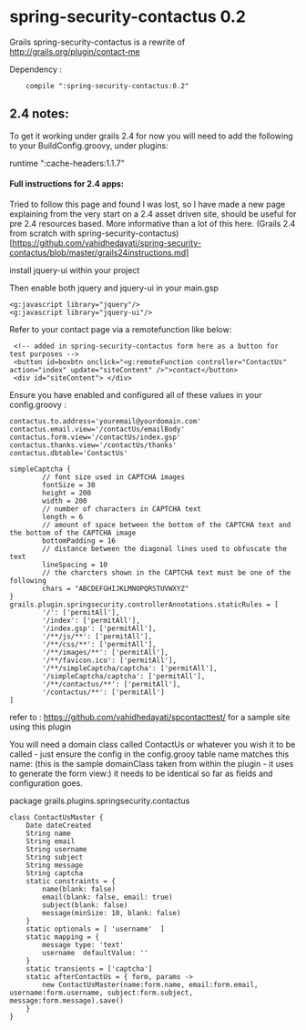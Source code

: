 spring-security-contactus 0.2
=========

Grails  spring-security-contactus is a rewrite of http://grails.org/plugin/contact-me 


Dependency :

        compile ":spring-security-contactus:0.2"





## 2.4 notes:
To get it working under grails 2.4 for now you will need to add the following to your BuildConfig.groovy, under plugins:

   runtime ":cache-headers:1.1.7"

#### Full instructions for 2.4 apps:

Tried to follow this page and found I was lost, so I have made a new page explaining from the very start on a 2.4 asset driven site, should be useful for pre 2.4 resources based. More informative than a lot of this here. (Grails 2.4 from scratch with spring-security-contactus)[https://github.com/vahidhedayati/spring-security-contactus/blob/master/grails24instructions.md]




install jquery-ui within your project 

Then enable both jquery and jquery-ui in your main.gsp

	
	<g:javascript library="jquery"/>
	<g:javascript library="jquery-ui"/>
	

Refer to your contact page via a remotefunction like below:
		
		
	 <!-- added in spring-security-contactus form here as a button for test purposes -->
	 <button id=boxbtn onclick="<g:remoteFunction controller="ContactUs" action="index" update="siteContent" />">contact</button>
	 <div id="siteContent"> </div>
		                






Ensure you have enabled and configured all of these values in your config.groovy :

	
	contactus.to.address='youremail@yourdomain.com'
	contactus.email.view='/contactUs/emailBody'
	contactus.form.view='/contactUs/index.gsp'
	contactus.thanks.view='/contactUs/thanks'
	contactus.dbtable='ContactUs'
	
	simpleCaptcha {
			// font size used in CAPTCHA images
			fontSize = 30
			height = 200
			width = 200
			// number of characters in CAPTCHA text
			length = 6
			// amount of space between the bottom of the CAPTCHA text and the bottom of the CAPTCHA image
			bottomPadding = 16
			// distance between the diagonal lines used to obfuscate the text
			lineSpacing = 10
			// the charcters shown in the CAPTCHA text must be one of the following
			chars = "ABCDEFGHIJKLMNOPQRSTUVWXYZ"
	}
	grails.plugin.springsecurity.controllerAnnotations.staticRules = [
			'/': ['permitAll'],
			'/index': ['permitAll'],
			'/index.gsp': ['permitAll'],
			'/**/js/**': ['permitAll'],
			'/**/css/**': ['permitAll'],
			'/**/images/**': ['permitAll'],
			'/**/favicon.ico': ['permitAll'],
			'/**/simpleCaptcha/captcha': ['permitAll'],
			'/simpleCaptcha/captcha': ['permitAll'],
			'/**/contactus/**': ['permitAll'],
			'/contactus/**': ['permitAll']
	]
	




refer to :
https://github.com/vahidhedayati/spcontacttest/ for a sample site using this plugin



You will need a domain class called ContactUs or whatever you wish it to be called - just ensure the config in the config.grooy table name matches this name: (this is the sample domainClass taken from within the plugin - it uses to generate the form view:) it needs to be identical so far as fields and configuration goes.


package grails.plugins.springsecurity.contactus
	
	class ContactUsMaster {
		Date dateCreated
		String name
		String email
		String username
		String subject
		String message
		String captcha
		static constraints = {
			name(blank: false)
			email(blank: false, email: true)
			subject(blank: false)
			message(minSize: 10, blank: false)
		}
		static optionals = [ 'username'  ]
		static mapping = {
			message type: 'text'
			username  defaultValue: ''
		}
		static transients = ['captcha']
		static afterContactUs = { form, params ->
			new ContactUsMaster(name:form.name, email:form.email, username:form.username, subject:form.subject, message:form.message).save()
		}
	}
	
	
